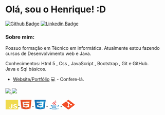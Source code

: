 # Olá, sou o Henrique! :D

[![Github Badge](https://img.shields.io/badge/-Github-000?style=flat-square&logo=Github&logoColor=white&link=https://github.com/henrique2177)](https://github.com/henrique2177)
[![Linkedin Badge](https://img.shields.io/badge/-LinkedIn-blue?style=flat-square&logo=Linkedin&logoColor=white&link=https://www.linkedin.com/in/henriqueslva/)](https://www.linkedin.com/in/henriqueslva/)


### Sobre mim:
Possuo formação em Técnico em informática. Atualmente estou fazendo cursos de Desenvolvimento web e Java.

Conhecimentos: Html 5 , Css , JavaScript , Bootstrap , Git e GitHub.<br>
Java e Sql básicos.

- [Website/Portfólio](https://henrique2177.github.io/HenriqueDaSilva/) 💻 - Confere-lá.

<div style="display: inline">
  <a href="https://github.com/henrique2177">
  <img height="180em" src="https://github-readme-stats.vercel.app/api?username=henrique2177&show_icons=true&theme=merko&include_all_commits=true&count_private=true"/>
  <img height="180em" src="https://github-readme-stats.vercel.app/api/top-langs/?username=henrique2177&layout=compact&langs_count=7&theme=merko"/>
</div>

<div style="display: inline_block"><br>
  <img align="center" alt="Rafa-Js" height="30" width="40" src="https://raw.githubusercontent.com/devicons/devicon/master/icons/javascript/javascript-plain.svg">
 

  <img align="center" alt="Rafa-HTML" height="30" width="40" src="https://raw.githubusercontent.com/devicons/devicon/master/icons/html5/html5-original.svg">
  <img align="center" alt="Rafa-CSS" height="30" width="40" src="https://raw.githubusercontent.com/devicons/devicon/master/icons/css3/css3-original.svg">
  <img align="center" alt="Rafa-JAVA" height="30" width="40" src="https://raw.githubusercontent.com/devicons/devicon/master/icons/java/java-original.svg">
    <img align="center" alt="Rafa-GIT" height="30" width="40" src="https://raw.githubusercontent.com/devicons/devicon/master/icons/git/git-original.svg">
     
  
</div>
